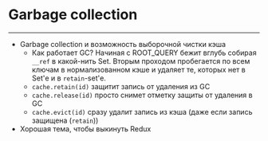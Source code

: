 # Garbage collection

-----

- Garbage collection и возможность выборочной чистки кэша
  - Как работает GC? Начиная с ROOT_QUERY бежит вглубь собирая `__ref` в какой-нить Set. Вторым проходом пробегается по всем ключам в нормализованном кэше и удаляет те, которых нет в Set'е и в `retain`-set'е.
  - `cache.retain(id)` защитит запись от удаления из GC
  - `cache.release(id)` просто снимет отметку защиты от удаления в GC
  - `cache.evict(id)` сразу удалит запись из кэша (даже если запись защищена (`retain`))
- Хорошая тема, чтобы выкинуть Redux

